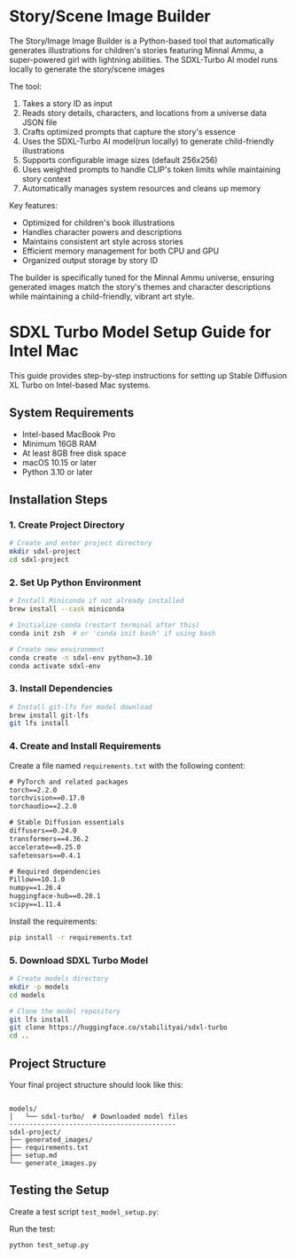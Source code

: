 
# Story/Scene Image Builder


The Story/Image Image Builder is a Python-based tool that automatically generates illustrations for children's stories featuring Minnal Ammu, a super-powered girl with lightning abilities. 
The SDXL-Turbo AI model runs locally to generate the story/scene images

The tool:
1. Takes a story ID as input
2. Reads story details, characters, and locations from a universe data JSON file
3. Crafts optimized prompts that capture the story's essence
4. Uses the SDXL-Turbo AI model(run locally) to generate child-friendly illustrations
5. Supports configurable image sizes (default 256x256)
6. Uses weighted prompts to handle CLIP's token limits while maintaining story context
7. Automatically manages system resources and cleans up memory

Key features:
- Optimized for children's book illustrations
- Handles character powers and descriptions
- Maintains consistent art style across stories
- Efficient memory management for both CPU and GPU
- Organized output storage by story ID

The builder is specifically tuned for the Minnal Ammu universe, ensuring generated images match the story's themes and character descriptions while maintaining a child-friendly, vibrant art style.


# SDXL Turbo Model Setup Guide for Intel Mac

This guide provides step-by-step instructions for setting up Stable Diffusion XL Turbo on Intel-based Mac systems.

## System Requirements

- Intel-based MacBook Pro
- Minimum 16GB RAM
- At least 8GB free disk space
- macOS 10.15 or later
- Python 3.10 or later

## Installation Steps

### 1. Create Project Directory
```bash
# Create and enter project directory
mkdir sdxl-project
cd sdxl-project
```

### 2. Set Up Python Environment
```bash
# Install Miniconda if not already installed
brew install --cask miniconda

# Initialize conda (restart terminal after this)
conda init zsh  # or 'conda init bash' if using bash

# Create new environment
conda create -n sdxl-env python=3.10
conda activate sdxl-env
```

### 3. Install Dependencies
```bash
# Install git-lfs for model download
brew install git-lfs
git lfs install
```

### 4. Create and Install Requirements
Create a file named `requirements.txt` with the following content:
```txt
# PyTorch and related packages
torch==2.2.0
torchvision==0.17.0
torchaudio==2.2.0

# Stable Diffusion essentials
diffusers==0.24.0
transformers==4.36.2
accelerate==0.25.0
safetensors==0.4.1

# Required dependencies
Pillow==10.1.0
numpy==1.26.4
huggingface-hub==0.20.1
scipy==1.11.4
```

Install the requirements:
```bash
pip install -r requirements.txt
```

### 5. Download SDXL Turbo Model
```bash
# Create models directory
mkdir -p models
cd models

# Clone the model repository
git lfs install
git clone https://huggingface.co/stabilityai/sdxl-turbo
cd ..
```

## Project Structure
Your final project structure should look like this:
```

models/
│   └── sdxl-turbo/  # Downloaded model files
------------------------------------------
sdxl-project/
├── generated_images/
├── requirements.txt
├── setup.md
└── generate_images.py
```

## Testing the Setup

Create a test script `test_model_setup.py`:

Run the test:
```bash
python test_setup.py
```
